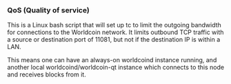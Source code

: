 ### QoS (Quality of service) ###

This is a Linux bash script that will set up tc to limit the outgoing bandwidth for connections to the Worldcoin network. It limits outbound TCP traffic with a source or destination port of 11081, but not if the destination IP is within a LAN.

This means one can have an always-on worldcoind instance running, and another local worldcoind/worldcoin-qt instance which connects to this node and receives blocks from it.
